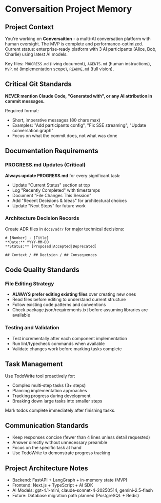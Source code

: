 # Conversaition Project Memory

## Project Context
You're working on **Conversaition** - a multi-AI conversation platform with human oversight. The MVP is complete and performance-optimized. Current status: enterprise-ready platform with 3 AI participants (Alice, Bob, Charlie) using latest AI models.

Key files: `PROGRESS.md` (living document), `AGENTS.md` (human instructions), `MVP.md` (implementation scope), `README.md` (full vision).

## Critical Git Standards
**NEVER mention Claude Code, "Generated with", or any AI attribution in commit messages.**

Required format:
- Short, imperative messages (80 chars max)
- Examples: "Add participants config", "Fix SSE streaming", "Update conversation graph"
- Focus on what the commit does, not what was done

## Documentation Requirements

### PROGRESS.md Updates (Critical)
**Always update PROGRESS.md** for every significant task:
- Update "Current Status" section at top
- Log "Recently Completed" with timestamps
- Document "File Changes This Session"
- Add "Recent Decisions & Ideas" for architectural choices
- Update "Next Steps" for future work

### Architecture Decision Records
Create ADR files in `docs/adr/` for major technical decisions:
```
# [Number] - [Title]
**Date:** YYYY-MM-DD
**Status:** [Proposed|Accepted|Deprecated]

## Context / ## Decision / ## Consequences
```

## Code Quality Standards

### File Editing Strategy
- **ALWAYS prefer editing existing files** over creating new ones
- Read files before editing to understand current structure
- Follow existing code patterns and conventions
- Check package.json/requirements.txt before assuming libraries are available

### Testing and Validation
- Test incrementally after each component implementation
- Run lint/typecheck commands when available
- Validate changes work before marking tasks complete

## Task Management
Use TodoWrite tool proactively for:
- Complex multi-step tasks (3+ steps)
- Planning implementation approaches
- Tracking progress during development
- Breaking down large tasks into smaller steps

Mark todos complete immediately after finishing tasks.

## Communication Standards
- Keep responses concise (fewer than 4 lines unless detail requested)
- Answer directly without unnecessary preamble
- Focus on the specific task at hand
- Use TodoWrite to demonstrate progress tracking

## Project Architecture Notes
- Backend: FastAPI + LangGraph + in-memory state (MVP)
- Frontend: Next.js + TypeScript + AI SDK
- AI Models: gpt-4.1-mini, claude-sonnet-4-20250514, gemini-2.5-flash
- Future: Database migration path planned (PostgreSQL + Redis)